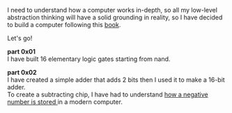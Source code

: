
I need to understand how a computer works in-depth, so all my low-level abstraction thinking will have a solid grounding in reality, so I have decided to build a computer following this <a href=https://www.amazon.com/Elements-Computing-Systems-Building-Principles/dp/0262640686 tag="a1">book</a>.

Let's go!

<b>part 0x01</b><br>
I have built 16 elementary logic gates starting from nand.<br>

<b>part 0x02</b><br>
I have created a simple adder that adds 2 bits then I used it to make a 16-bit adder.<br>
To create a subtracting chip, I have had to understand <a href=https://en.wikipedia.org/wiki/Two%27s_complement>how a negative number is stored </a> in a modern computer.
